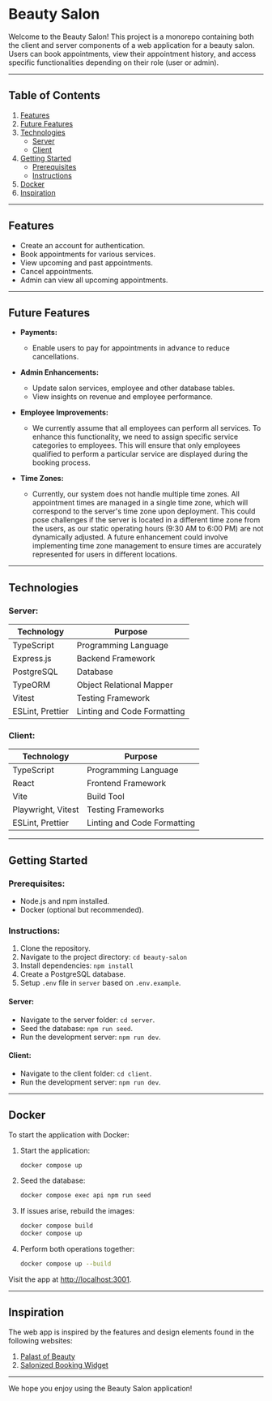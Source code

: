 # Beauty Salon

Welcome to the Beauty Salon! This project is a monorepo containing both the client and server components of a web application for a beauty salon. Users can book appointments, view their appointment history, and access specific functionalities depending on their role (user or admin).

---

## Table of Contents

1. [Features](#features)
2. [Future Features](#future-features)
3. [Technologies](#technologies)
   - [Server](#server)
   - [Client](#client)
4. [Getting Started](#getting-started)
   - [Prerequisites](#prerequisites)
   - [Instructions](#instructions)
5. [Docker](#docker)
6. [Inspiration](#inspiration)

---

## Features

- Create an account for authentication.
- Book appointments for various services.
- View upcoming and past appointments.
- Cancel appointments.
- Admin can view all upcoming appointments.

---

## Future Features

- **Payments:**

  - Enable users to pay for appointments in advance to reduce cancellations.

- **Admin Enhancements:**

  - Update salon services, employee and other database tables.
  - View insights on revenue and employee performance.

- **Employee Improvements:**

  - We currently assume that all employees can perform all services. To enhance this functionality, we need to assign specific service categories to employees. This will ensure that only employees qualified to perform a particular service are displayed during the booking process.

- **Time Zones:**
  - Currently, our system does not handle multiple time zones. All appointment times are managed in a single time zone, which will correspond to the server's time zone upon deployment. This could pose challenges if the server is located in a different time zone from the users, as our static operating hours (9:30 AM to 6:00 PM) are not dynamically adjusted. A future enhancement could involve implementing time zone management to ensure times are accurately represented for users in different locations.

---

## Technologies

### Server:

| **Technology**   | **Purpose**                 |
| ---------------- | --------------------------- |
| TypeScript       | Programming Language        |
| Express.js       | Backend Framework           |
| PostgreSQL       | Database                    |
| TypeORM          | Object Relational Mapper    |
| Vitest           | Testing Framework           |
| ESLint, Prettier | Linting and Code Formatting |

### Client:

| **Technology**     | **Purpose**                 |
| ------------------ | --------------------------- |
| TypeScript         | Programming Language        |
| React              | Frontend Framework          |
| Vite               | Build Tool                  |
| Playwright, Vitest | Testing Frameworks          |
| ESLint, Prettier   | Linting and Code Formatting |

---

## Getting Started

### Prerequisites:

- Node.js and npm installed.
- Docker (optional but recommended).

### Instructions:

1. Clone the repository.
2. Navigate to the project directory: `cd beauty-salon`
3. Install dependencies: `npm install`
4. Create a PostgreSQL database.
5. Setup `.env` file in `server` based on `.env.example`.

#### Server:

- Navigate to the server folder: `cd server`.
- Seed the database: `npm run seed`.
- Run the development server: `npm run dev`.

#### Client:

- Navigate to the client folder: `cd client`.
- Run the development server: `npm run dev`.

---

## Docker

To start the application with Docker:

1. Start the application:

   ```bash
   docker compose up
   ```

2. Seed the database:

   ```bash
   docker compose exec api npm run seed
   ```

3. If issues arise, rebuild the images:

   ```bash
   docker compose build
   docker compose up
   ```

4. Perform both operations together:

   ```bash
   docker compose up --build
   ```

Visit the app at [http://localhost:3001](http://localhost:3001).

---

## Inspiration

The web app is inspired by the features and design elements found in the following websites:

1. [Palast of Beauty](https://palast-of-beauty.de/)
2. [Salonized Booking Widget](https://salonized.com/en/features/booking-widget)

---

We hope you enjoy using the Beauty Salon application!
